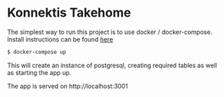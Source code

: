 # Konnektis Takehome

The simplest way to run this project is to use docker / docker-compose. Install
instructions can be found [here](https://docs.docker.com/compose/install/)

```sh
$ docker-compose up
```

This will create an instance of postgresql, creating required tables as well as
starting the app up.

The app is served on http://localhost:3001
